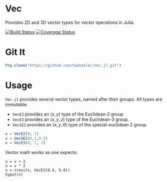 # Vec

Provides 2D and 3D vector types for vector operations in Julia.

[![Build Status](https://travis-ci.org/tawheeler/Vec.jl.svg?branch=master)](https://travis-ci.org/tawheeler/Vec.jl)
[![Coverage Status](https://coveralls.io/repos/tawheeler/Vec.jl/badge.svg)](https://coveralls.io/r/tawheeler/Vec.jl)

# Git It

```julia
Pkg.clone("https://github.com/tawheeler/Vec.jl.git")
```

# Usage

`Vec.jl` provides several vector types, named after their groups. All types are immutable.

* `VecE2` provides an $(x,y)$ type of the Euclidean-2 group.
* `VecE3` provides an $(x,y,z)$ type of the Euclidean-3 group.
* `VecSE2` provides an $(x,y,\theta)$ type of the special-euclidean 2 group.

```julia
v = VecE2(0, 1)
v = VecSE2(0,1,0.5)
v = VecE3(0, 1, 2)
```

Vector math works as one expects:

```
u = v + 2
u = v * 2
v = cross(v, VecE2(0.4, 5.0))
hypot(v)
```
